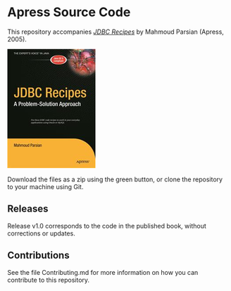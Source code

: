 # Apress Source Code

This repository accompanies [*JDBC Recipes*](http://www.apress.com/9781590595206) by Mahmoud Parsian (Apress, 2005).

![Cover image](9781590595206.jpg)

Download the files as a zip using the green button, or clone the repository to your machine using Git.

## Releases

Release v1.0 corresponds to the code in the published book, without corrections or updates.

## Contributions

See the file Contributing.md for more information on how you can contribute to this repository.
